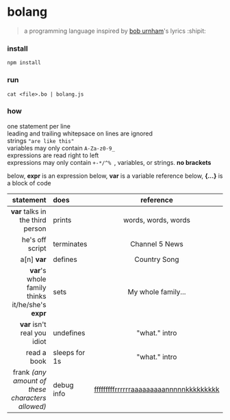 # bolang
> a programming language inspired by [bob urnham](http://www.boburnham.com/)'s lyrics :shipit:

### install
`npm install`

### run
`cat <file>.bo | bolang.js`

### how
one statement per line  
leading and trailing whitepsace on lines are ignored  
strings `"are like this"`  
variables may only contain `A-Za-z0-9_`  
expressions are read right to left  
expressions may only contain `+-*/^% `, variables, or strings. **no brackets**  

below, **expr** is an expression
below, **var** is a variable reference
below, **{...}** is a block of code

statement                                    | does             | reference           
--------------------------------------------:|:---------------- |:-------------------:
**var** talks in the third person            | prints           | words, words, words
he's off script                              | terminates       | Channel 5 News
a[n] **var**                                 | defines          | Country Song
**var**'s whole family thinks it/he/she's **expr** | sets       | My whole family...
**var** isn't real you idiot                 | undefines        | "what." intro
read a book                                  | sleeps for 1s    | "what." intro
frank _(any amount of these characters allowed)_ | debug info   | [fffffffffrrrrrraaaaaaaaannnnnkkkkkkkkk](https://twitter.com/boburnham/status/768205113634586624)
